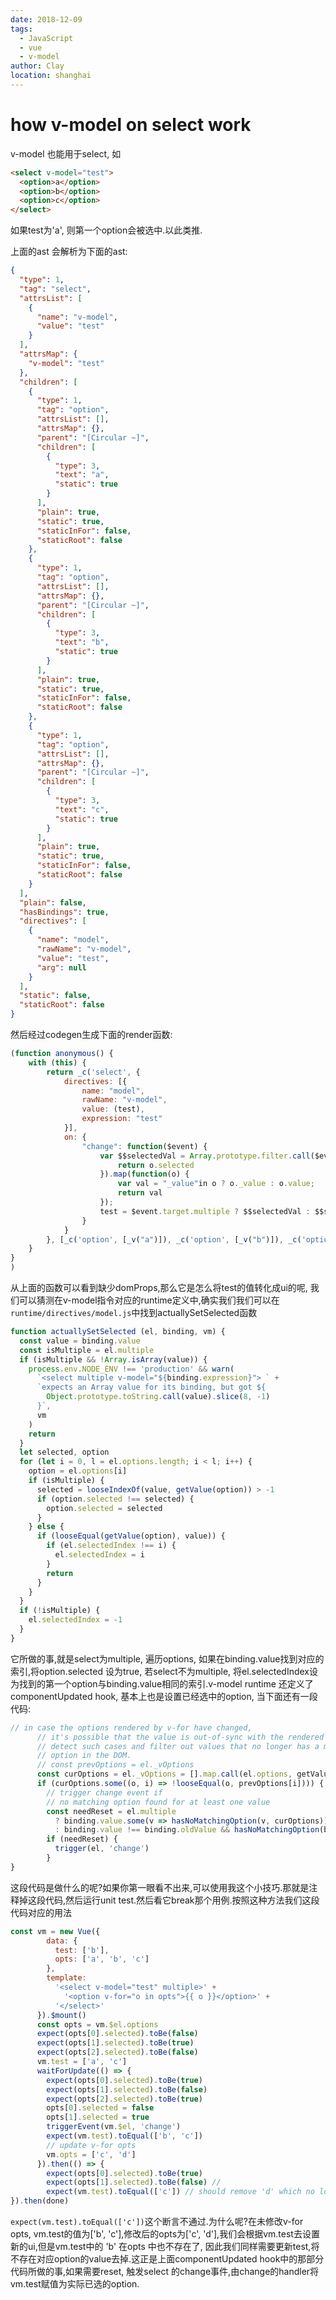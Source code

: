```yaml
---
date: 2018-12-09
tags:
  - JavaScript
  - vue
  - v-model
author: Clay
location: shanghai
---
```


# how v-model on select work

v-model 也能用于select, 如

```html
<select v-model="test"> 
  <option>a</option>
  <option>b</option>
  <option>c</option>
</select>
```

如果test为'a', 则第一个option会被选中.以此类推.

上面的ast 会解析为下面的ast:

```json
{
  "type": 1,
  "tag": "select",
  "attrsList": [
    {
      "name": "v-model",
      "value": "test"
    }
  ],
  "attrsMap": {
    "v-model": "test"
  },
  "children": [
    {
      "type": 1,
      "tag": "option",
      "attrsList": [],
      "attrsMap": {},
      "parent": "[Circular ~]",
      "children": [
        {
          "type": 3,
          "text": "a",
          "static": true
        }
      ],
      "plain": true,
      "static": true,
      "staticInFor": false,
      "staticRoot": false
    },
    {
      "type": 1,
      "tag": "option",
      "attrsList": [],
      "attrsMap": {},
      "parent": "[Circular ~]",
      "children": [
        {
          "type": 3,
          "text": "b",
          "static": true
        }
      ],
      "plain": true,
      "static": true,
      "staticInFor": false,
      "staticRoot": false
    },
    {
      "type": 1,
      "tag": "option",
      "attrsList": [],
      "attrsMap": {},
      "parent": "[Circular ~]",
      "children": [
        {
          "type": 3,
          "text": "c",
          "static": true
        }
      ],
      "plain": true,
      "static": true,
      "staticInFor": false,
      "staticRoot": false
    }
  ],
  "plain": false,
  "hasBindings": true,
  "directives": [
    {
      "name": "model",
      "rawName": "v-model",
      "value": "test",
      "arg": null
    }
  ],
  "static": false,
  "staticRoot": false
}
```

然后经过codegen生成下面的render函数:

```javascript
(function anonymous() {
    with (this) {
        return _c('select', {
            directives: [{
                name: "model",
                rawName: "v-model",
                value: (test),
                expression: "test"
            }],
            on: {
                "change": function($event) {
                    var $$selectedVal = Array.prototype.filter.call($event.target.options, function(o) {
                        return o.selected
                    }).map(function(o) {
                        var val = "_value"in o ? o._value : o.value;
                        return val
                    });
                    test = $event.target.multiple ? $$selectedVal : $$selectedVal[0]
                }
            }
        }, [_c('option', [_v("a")]), _c('option', [_v("b")]), _c('option', [_v("c")])])
    }
}
)
```

从上面的函数可以看到缺少domProps,那么它是怎么将test的值转化成ui的呢, 我们可以猜测在v-model指令对应的runtime定义中,确实我们我们可以在```runtime/directives/model.js```中找到actuallySetSelected函数

```javascript
function actuallySetSelected (el, binding, vm) {
  const value = binding.value
  const isMultiple = el.multiple
  if (isMultiple && !Array.isArray(value)) {
    process.env.NODE_ENV !== 'production' && warn(
      `<select multiple v-model="${binding.expression}"> ` +
      `expects an Array value for its binding, but got ${
        Object.prototype.toString.call(value).slice(8, -1)
      }`,
      vm
    )
    return
  }
  let selected, option
  for (let i = 0, l = el.options.length; i < l; i++) {
    option = el.options[i]
    if (isMultiple) {
      selected = looseIndexOf(value, getValue(option)) > -1
      if (option.selected !== selected) {
        option.selected = selected
      }
    } else {
      if (looseEqual(getValue(option), value)) {
        if (el.selectedIndex !== i) {
          el.selectedIndex = i
        }
        return
      }
    }
  }
  if (!isMultiple) {
    el.selectedIndex = -1
  }
}
```

它所做的事,就是select为multiple, 遍历options, 如果在binding.value找到对应的索引,将option.selected 设为true, 若select不为multiple, 将el.selectedIndex设为找到的第一个option与binding.value相同的索引.v-model runtime 还定义了componentUpdated hook, 基本上也是设置已经选中的option, 当下面还有一段代码:

```javascript
// in case the options rendered by v-for have changed,
      // it's possible that the value is out-of-sync with the rendered options.
      // detect such cases and filter out values that no longer has a matching
      // option in the DOM.
      // const prevOptions = el._vOptions
      const curOptions = el._vOptions = [].map.call(el.options, getValue)
      if (curOptions.some((o, i) => !looseEqual(o, prevOptions[i]))) {
        // trigger change event if
        // no matching option found for at least one value
        const needReset = el.multiple
          ? binding.value.some(v => hasNoMatchingOption(v, curOptions))
          : binding.value !== binding.oldValue && hasNoMatchingOption(binding.value, curOptions)
        if (needReset) {
          trigger(el, 'change')
        }
}
```

这段代码是做什么的呢?如果你第一眼看不出来,可以使用我这个小技巧.那就是注释掉这段代码,然后运行unit test.然后看它break那个用例.按照这种方法我们这段代码对应的用法

```javascript
const vm = new Vue({
        data: {
          test: ['b'],
          opts: ['a', 'b', 'c']
        },
        template:
          '<select v-model="test" multiple>' +
            '<option v-for="o in opts">{{ o }}</option>' +
          '</select>'
      }).$mount()
      const opts = vm.$el.options
      expect(opts[0].selected).toBe(false)
      expect(opts[1].selected).toBe(true)
      expect(opts[2].selected).toBe(false)
      vm.test = ['a', 'c']
      waitForUpdate(() => {
        expect(opts[0].selected).toBe(true)
        expect(opts[1].selected).toBe(false)
        expect(opts[2].selected).toBe(true)
        opts[0].selected = false
        opts[1].selected = true
        triggerEvent(vm.$el, 'change')
        expect(vm.test).toEqual(['b', 'c'])
        // update v-for opts
        vm.opts = ['c', 'd']
      }).then(() => {
        expect(opts[0].selected).toBe(true)
        expect(opts[1].selected).toBe(false) // 
        expect(vm.test).toEqual(['c']) // should remove 'd' which no longer has a matching option
}).then(done)
```

```expect(vm.test).toEqual(['c'])```这个断言不通过.为什么呢?在未修改v-for opts, vm.test的值为['b', 'c'],修改后的opts为['c', 'd'],我们会根据vm.test去设置新的ui,但是vm.test中的 'b' 在opts 中也不存在了, 因此我们同样需要更新test,将不存在对应option的value去掉.这正是上面componentUpdated hook中的那部分代码所做的事,如果需要reset, 触发select 的change事件,由change的handler将vm.test赋值为实际已选的option.